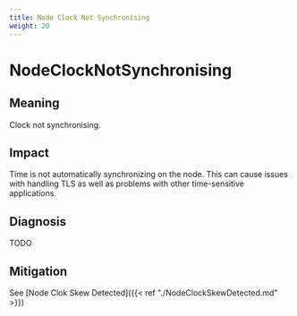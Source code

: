```yaml
---
title: Node Clock Not Synchronising
weight: 20
---
```


# NodeClockNotSynchronising

## Meaning

Clock not synchronising.

## Impact

Time is not automatically synchronizing on the node. This can cause issues with handling TLS as well as problems with other time-sensitive applications.

## Diagnosis

TODO

## Mitigation

See [Node Clok Skew Detected]({{< ref "./NodeClockSkewDetected.md" >}})

